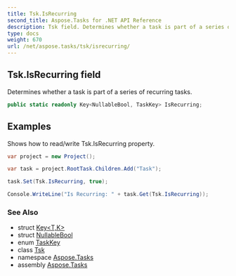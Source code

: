```yaml
---
title: Tsk.IsRecurring
second_title: Aspose.Tasks for .NET API Reference
description: Tsk field. Determines whether a task is part of a series of recurring tasks
type: docs
weight: 670
url: /net/aspose.tasks/tsk/isrecurring/
---
```

## Tsk.IsRecurring field

Determines whether a task is part of a series of recurring tasks.

```csharp
public static readonly Key<NullableBool, TaskKey> IsRecurring;
```

## Examples

Shows how to read/write Tsk.IsRecurring property.

```csharp
var project = new Project();

var task = project.RootTask.Children.Add("Task");

task.Set(Tsk.IsRecurring, true);

Console.WriteLine("Is Recurring: " + task.Get(Tsk.IsRecurring));
```

### See Also

* struct [Key&lt;T,K&gt;](../../key-2/)
* struct [NullableBool](../../nullablebool/)
* enum [TaskKey](../../taskkey/)
* class [Tsk](../)
* namespace [Aspose.Tasks](../../tsk/)
* assembly [Aspose.Tasks](../../../)


